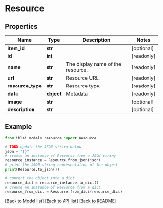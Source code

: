 # Resource


## Properties

Name | Type | Description | Notes
------------ | ------------- | ------------- | -------------
**item_id** | **str** |  | [optional] 
**id** | **int** |  | [readonly] 
**name** | **str** | The display name of the resource. | [readonly] 
**url** | **str** | Resource URL. | [readonly] 
**resource_type** | **str** | Resource type. | [readonly] 
**data** | **object** | Metadata | [readonly] 
**image** | **str** |  | [optional] 
**description** | **str** |  | [optional] 

## Example

```python
from iblai.models.resource import Resource

# TODO update the JSON string below
json = "{}"
# create an instance of Resource from a JSON string
resource_instance = Resource.from_json(json)
# print the JSON string representation of the object
print(Resource.to_json())

# convert the object into a dict
resource_dict = resource_instance.to_dict()
# create an instance of Resource from a dict
resource_from_dict = Resource.from_dict(resource_dict)
```
[[Back to Model list]](../README.md#documentation-for-models) [[Back to API list]](../README.md#documentation-for-api-endpoints) [[Back to README]](../README.md)


